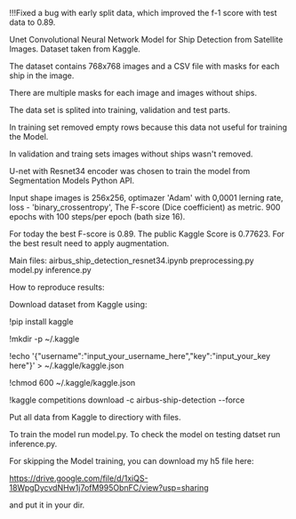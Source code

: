 !!!Fixed a bug with early split data, which improved the f-1 score with test data to 0.89.

Unet Convolutional Neural Network Model for Ship Detection from Satellite Images.
Dataset taken from Kaggle.

The dataset contains 768x768 images and a CSV file with masks for each ship in the image.

There are multiple masks for each image and images without ships.

The data set is splited into training, validation and test parts.

In training set removed empty rows because this data not useful for training the Model.

In validation and traing sets images without ships wasn't removed.

U-net with Resnet34 encoder was chosen to train the model
from Segmentation Models Python API.

Input shape images is 256x256, optimazer 'Adam' with 0,0001 lerning rate,
loss - 'binary_crossentropy', The F-score (Dice coefficient) as metric.
900 epochs with 100 steps/per epoch (bath size 16).

For today the best F-score is 0.89.
The public Kaggle Score is 0.77623.
For the best result need to apply augmentation.

Main files:
airbus_ship_detection_resnet34.ipynb 
preprocessing.py
model.py
inference.py

How to reproduce results:

Download dataset from Kaggle using:

!pip install kaggle

!mkdir -p ~/.kaggle

!echo '{"username":"input_your_username_here","key":"input_your_key here"}' > ~/.kaggle/kaggle.json

!chmod 600 ~/.kaggle/kaggle.json

!kaggle competitions download -c airbus-ship-detection --force

Put all data from Kaggle to directiory with files.

To train the model run model.py.
To check the model on testing datset run inference.py.

For skipping the Model training, you can download my h5 file here:

https://drive.google.com/file/d/1xiQS-18WpgDycvdNHw1j7ofM995ObnFC/view?usp=sharing

and put it in your dir.
